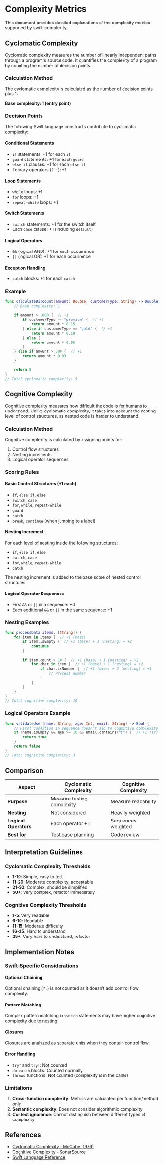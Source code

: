 # Complexity Metrics

This document provides detailed explanations of the complexity metrics supported by swift-complexity.

## Cyclomatic Complexity

Cyclomatic complexity measures the number of linearly independent paths through a program's source code. It quantifies the complexity of a program by counting the number of decision points.

### Calculation Method

The cyclomatic complexity is calculated as the number of decision points plus 1:

**Base complexity: 1 (entry point)**

### Decision Points

The following Swift language constructs contribute to cyclomatic complexity:

#### Conditional Statements
- `if` statements: +1 for each `if`
- `guard` statements: +1 for each `guard`
- `else if` clauses: +1 for each `else if`
- Ternary operators (`? :`): +1

#### Loop Statements
- `while` loops: +1
- `for` loops: +1
- `repeat-while` loops: +1

#### Switch Statements
- `switch` statements: +1 for the switch itself
- Each `case` clause: +1 (including `default`)

#### Logical Operators
- `&&` (logical AND): +1 for each occurrence
- `||` (logical OR): +1 for each occurrence

#### Exception Handling
- `catch` blocks: +1 for each `catch`

### Example

```swift
func calculateDiscount(amount: Double, customerType: String) -> Double {
    // Base complexity: 1
    
    if amount > 1000 {  // +1
        if customerType == "premium" {  // +1
            return amount * 0.15
        } else if customerType == "gold" {  // +1
            return amount * 0.10
        } else {
            return amount * 0.05
        }
    } else if amount > 500 {  // +1
        return amount * 0.03
    }
    
    return 0
}
// Total cyclomatic complexity: 5
```

## Cognitive Complexity

Cognitive complexity measures how difficult the code is for humans to understand. Unlike cyclomatic complexity, it takes into account the nesting level of control structures, as nested code is harder to understand.

### Calculation Method

Cognitive complexity is calculated by assigning points for:
1. Control flow structures
2. Nesting increments
3. Logical operator sequences

### Scoring Rules

#### Basic Control Structures (+1 each)
- `if`, `else if`, `else`
- `switch`, `case`
- `for`, `while`, `repeat-while`
- `guard`
- `catch`
- `break`, `continue` (when jumping to a label)

#### Nesting Increment
For each level of nesting inside the following structures:
- `if`, `else if`, `else`
- `switch`, `case`
- `for`, `while`, `repeat-while`
- `catch`

The nesting increment is added to the base score of nested control structures.

#### Logical Operator Sequences
- First `&&` or `||` in a sequence: +0
- Each additional `&&` or `||` in the same sequence: +1

### Nesting Examples

```swift
func processData(items: [String]) {
    for item in items {  // +1 (base)
        if item.isEmpty {  // +1 (base) + 1 (nesting) = +2
            continue
        }
        
        if item.count > 10 {  // +1 (base) + 1 (nesting) = +2
            for char in item {  // +1 (base) + 1 (nesting) = +2
                if char.isNumber {  // +1 (base) + 2 (nesting) = +3
                    // Process number
                }
            }
        }
    }
}
// Total cognitive complexity: 10
```

### Logical Operators Example

```swift
func validateUser(name: String, age: Int, email: String) -> Bool {
    // First condition in sequence doesn't add to cognitive complexity
    if !name.isEmpty && age >= 18 && email.contains("@") {  // +1 (if) + 0 (first &&) + 1 (second &&) + 1 (third &&) = +3
        return true
    }
    return false
}
// Total cognitive complexity: 3
```

## Comparison

| Aspect | Cyclomatic Complexity | Cognitive Complexity |
|--------|----------------------|---------------------|
| **Purpose** | Measure testing complexity | Measure readability |
| **Nesting** | Not considered | Heavily weighted |
| **Logical Operators** | Each operator +1 | Sequences weighted |
| **Best for** | Test case planning | Code review |

## Interpretation Guidelines

### Cyclomatic Complexity Thresholds
- **1-10**: Simple, easy to test
- **11-20**: Moderate complexity, acceptable
- **21-50**: Complex, should be simplified
- **50+**: Very complex, refactor immediately

### Cognitive Complexity Thresholds
- **1-5**: Very readable
- **6-10**: Readable
- **11-15**: Moderate difficulty
- **16-25**: Hard to understand
- **25+**: Very hard to understand, refactor

## Implementation Notes

### Swift-Specific Considerations

#### Optional Chaining
Optional chaining (`?.`) is not counted as it doesn't add control flow complexity.

#### Pattern Matching
Complex pattern matching in `switch` statements may have higher cognitive complexity due to nesting.

#### Closures
Closures are analyzed as separate units when they contain control flow.

#### Error Handling
- `try?` and `try!`: Not counted
- `do-catch` blocks: Counted normally
- `throws` functions: Not counted (complexity is in the caller)

### Limitations

1. **Cross-function complexity**: Metrics are calculated per function/method only
2. **Semantic complexity**: Does not consider algorithmic complexity
3. **Context ignorance**: Cannot distinguish between different types of complexity

## References

- [Cyclomatic Complexity - McCabe (1976)](https://www.literateprogramming.com/mccabe.pdf)
- [Cognitive Complexity - SonarSource](https://www.sonarsource.com/docs/CognitiveComplexity.pdf)
- [Swift Language Reference](https://docs.swift.org/swift-book/)